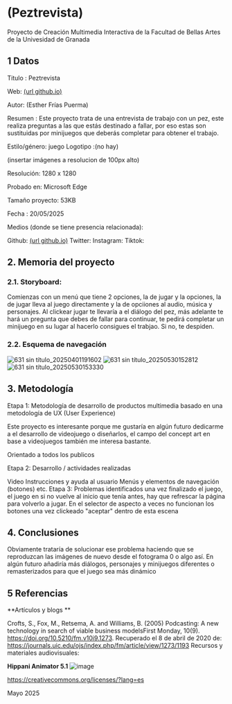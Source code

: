 # (Peztrevista)
Proyecto de Creación Multimedia Interactiva de la Facultad de Bellas Artes de la Univesidad de Granada

## 1 Datos
Titulo : Peztrevista

Web: [(url github.io)](https://estherfrias.github.io/proyetto/)

Autor: (Esther Frías Puerma)

Resumen : Este proyecto trata de una entrevista de trabajo con un pez, este realiza preguntas a las que estás destinado a fallar, por eso estas son sustituidas por minijuegos que deberás completar para obtener el trabajo.

Estilo/género: juego
Logotipo :(no hay)

(insertar imágenes a resolucion de 100px alto)

Resolución: 1280 x 1280

Probado en: Microsoft Edge

Tamaño proyecto: 53KB

Fecha : 20/05/2025

Medios (donde se tiene presencia relacionada):

Github: [(url github.io)](https://estherfrias.github.io/proyetto/)
Twitter: 
Instagram:
Tiktok:

## 2. Memoria del proyecto
### 2.1. Storyboard:
Comienzas con un menú que tiene 2 opciones, la de jugar y la opciones, la de jugar lleva al juego directamente y la de opciiones al audio, música y personajes. Al clickear jugar te llevaría a el diálogo del pez, más adelante te hará un pregunta que debes de fallar para continuar, te pedirá completar un minijuego en su lugar al hacerlo consigues el trabjao. Si no, te despiden.

### 2.2. Esquema de navegación
![631 sin título_20250401191602](https://github.com/user-attachments/assets/6c68ac28-317c-491f-8b18-04120d766430)
![631 sin título_20250530152812](https://github.com/user-attachments/assets/bb9893b2-a647-475d-86be-c7764f9d7d81)
![631 sin título_20250530153330](https://github.com/user-attachments/assets/34700198-7b80-4036-b55c-981a19662fa8)


## 3. Metodología

Etapa 1: Metodología de desarrollo de productos multimedia basado en una metodología de UX (User Experience)

Este proyecto es interesante porque me gustaría en algún futuro dedicarme a el desarrollo de videojuego o diseñarlos, el campo del concept art en base a videojuegos también me interesa bastante.

Orientado a todos los publicos

Etapa 2: Desarrollo / actividades realizadas

Video
Instrucciones y ayuda al usuario
Menús y elementos de navegación (botones)
etc.
Etapa 3: Problemas identificados
una vez finalizado el juego, el juego en si no vuelve al inicio que tenía antes, hay que refrescar la página para volverlo a jugar. En el selector de aspecto a veces no funcionan los botones una vez clickeado "aceptar" dentro de esta escena

## 4. Conclusiones
Obviamente trataría de solucionar ese problema haciendo que se reproduzcan las imágenes de nuevo desde el fotograma 0 o algo así. En algún futuro añadiría más diálogos, personajes y minijuegos diferentes o remasterizados para que el juego sea más dinámico 

## 5 Referencias
**Artículos y blogs **

Crofts, S., Fox, M., Retsema, A. and Williams, B. (2005) Podcasting: A new technology in search of viable business modelsFirst Monday, 10(9). https://doi.org/10.5210/fm.v10i9.1273. Recuperado el 8 de abril de 2020 de: https://journals.uic.edu/ojs/index.php/fm/article/view/1273/1193
Recursos y materiales audiovisuales:

**Hippani Animator 5.1**
![image](https://github.com/user-attachments/assets/92476437-98c8-433f-be93-33274f9db421)


https://creativecommons.org/licenses/?lang=es

Mayo 2025
